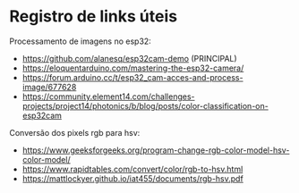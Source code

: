 # Registro de links úteis

Processamento de imagens no esp32:
- https://github.com/alanesq/esp32cam-demo    (PRINCIPAL)
- https://eloquentarduino.com/mastering-the-esp32-camera/
- https://forum.arduino.cc/t/esp32_cam-acces-and-process-image/677628
- https://community.element14.com/challenges-projects/project14/photonics/b/blog/posts/color-classification-on-esp32cam


Conversão dos pixels rgb para hsv:
- https://www.geeksforgeeks.org/program-change-rgb-color-model-hsv-color-model/
- https://www.rapidtables.com/convert/color/rgb-to-hsv.html
- https://mattlockyer.github.io/iat455/documents/rgb-hsv.pdf
